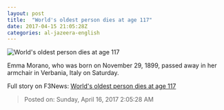 ```yaml
---
layout: post
title:  "World's oldest person dies at age 117"
date: 2017-04-15 21:05:28Z
categories: al-jazeera-english
---
```


![World's oldest person dies at age 117](http://www.aljazeera.com/mritems/Images/2017/4/15/766e2f66b5df4648ba2ac0940afdad90_18.jpg)

Emma Morano, who was born on November 29, 1899, passed away in her armchair in Verbania, Italy on Saturday.


Full story on F3News: [World's oldest person dies at age 117](http://www.f3nws.com/n/Sc3nVJ)

> Posted on: Sunday, April 16, 2017 2:05:28 AM
